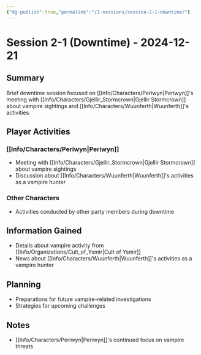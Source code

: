 ```yaml
---
{"dg-publish":true,"permalink":"/1-sessions/session-2-1-downtime/"}
---
```


# Session 2-1 (Downtime) - 2024-12-21

## Summary
Brief downtime session focused on [[Info/Characters/Periwyn\|Periwyn]]'s meeting with [[Info/Characters/Gjellir_Stormcrown\|Gjellir Stormcrown]] about vampire sightings and [[Info/Characters/Wuunferth\|Wuunferth]]'s activities.

## Player Activities
### [[Info/Characters/Periwyn\|Periwyn]]
- Meeting with [[Info/Characters/Gjellir_Stormcrown\|Gjellir Stormcrown]] about vampire sightings
- Discussion about [[Info/Characters/Wuunferth\|Wuunferth]]'s activities as a vampire hunter

### Other Characters
- Activities conducted by other party members during downtime

## Information Gained
- Details about vampire activity from [[Info/Organizations/Cult_of_Ysmir\|Cult of Ysmir]]
- News about [[Info/Characters/Wuunferth\|Wuunferth]]'s activities as a vampire hunter

## Planning
- Preparations for future vampire-related investigations
- Strategies for upcoming challenges

## Notes
- [[Info/Characters/Periwyn\|Periwyn]]'s continued focus on vampire threats